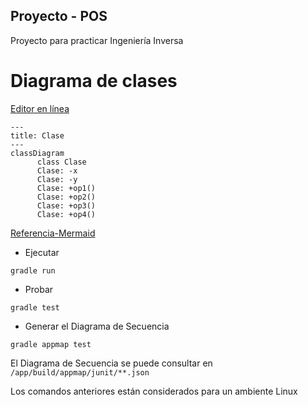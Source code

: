 ## Proyecto - POS

Proyecto para practicar Ingeniería Inversa

# Diagrama de clases
[Editor en línea](https://mermaid.live/)
```mermaid
---
title: Clase
---
classDiagram
      class Clase
      Clase: -x
      Clase: -y
      Clase: +op1()
      Clase: +op2()
      Clase: +op3()
      Clase: +op4()
```
[Referencia-Mermaid](https://mermaid.js.org/syntax/classDiagram.html)

* Ejecutar

```
gradle run
```
* Probar

```
gradle test
```
* Generar el Diagrama de Secuencia 

```
gradle appmap test
```
El Diagrama de Secuencia se puede consultar en `/app/build/appmap/junit/**.json`


Los comandos anteriores están considerados para un ambiente Linux
